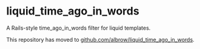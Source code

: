 liquid_time_ago_in_words
========================

A Rails-style time_ago_in_words filter for liquid templates.

This repository has moved to [github.com/albrow/liquid_time_ago_in_words](https://github.com/albrow/liquid_time_ago_in_words).
